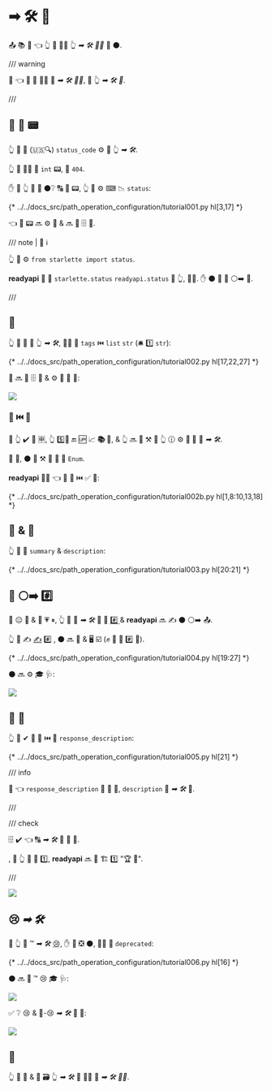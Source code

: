 # ➡ 🛠️ 📳

📤 📚 🔢 👈 👆 💪 🚶‍♀️ 👆 *➡ 🛠️ 👨‍🎨* 🔗 ⚫️.

/// warning

👀 👈 👫 🔢 🚶‍♀️ 🔗 *➡ 🛠️ 👨‍🎨*, 🚫 👆 *➡ 🛠️ 🔢*.

///

## 📨 👔 📟

👆 💪 🔬 (🇺🇸🔍) `status_code` ⚙️ 📨 👆 *➡ 🛠️*.

👆 💪 🚶‍♀️ 🔗 `int` 📟, 💖 `404`.

✋️ 🚥 👆 🚫 💭 ⚫️❔ 🔠 🔢 📟, 👆 💪 ⚙️ ⌨ 📉 `status`:

{* ../../docs_src/path_operation_configuration/tutorial001.py hl[3,17] *}

👈 👔 📟 🔜 ⚙️ 📨 &amp; 🔜 🚮 🗄 🔗.

/// note | 📡 ℹ

👆 💪 ⚙️ `from starlette import status`.

**readyapi** 🚚 🎏 `starlette.status` `readyapi.status` 🏪 👆, 👩‍💻. ✋️ ⚫️ 👟 🔗 ⚪️➡️ 💃.

///

## 🔖

👆 💪 🚮 🔖 👆 *➡ 🛠️*, 🚶‍♀️ 🔢 `tags` ⏮️ `list` `str` (🛎 1️⃣ `str`):

{* ../../docs_src/path_operation_configuration/tutorial002.py hl[17,22,27] *}

👫 🔜 🚮 🗄 🔗 &amp; ⚙️ 🏧 🧾 🔢:

<img src="/img/tutorial/path-operation-configuration/image01.png">

### 🔖 ⏮️ 🔢

🚥 👆 ✔️ 🦏 🈸, 👆 5️⃣📆 🔚 🆙 📈 **📚 🔖**, &amp; 👆 🔜 💚 ⚒ 💭 👆 🕧 ⚙️ **🎏 🔖** 🔗 *➡ 🛠️*.

👫 💼, ⚫️ 💪 ⚒ 🔑 🏪 🔖 `Enum`.

**readyapi** 🐕‍🦺 👈 🎏 🌌 ⏮️ ✅ 🎻:

{* ../../docs_src/path_operation_configuration/tutorial002b.py hl[1,8:10,13,18] *}

## 📄 &amp; 📛

👆 💪 🚮 `summary` &amp; `description`:

{* ../../docs_src/path_operation_configuration/tutorial003.py hl[20:21] *}

## 📛 ⚪️➡️ #️⃣

📛 😑 📏 &amp; 📔 💗 ⏸, 👆 💪 📣 *➡ 🛠️* 📛 🔢 <abbr title="a multi-line string as the first expression inside a function (not assigned to any variable) used for documentation"> #️⃣ </abbr> &amp; **readyapi** 🔜 ✍ ⚫️ ⚪️➡️ 📤.

👆 💪 ✍ <a href="https://en.wikipedia.org/wiki/Markdown" class="external-link" target="_blank">✍</a> #️⃣ , ⚫️ 🔜 🔬 &amp; 🖥 ☑ (✊ 🔘 🏧 #️⃣ 📐).

{* ../../docs_src/path_operation_configuration/tutorial004.py hl[19:27] *}

⚫️ 🔜 ⚙️ 🎓 🩺:

<img src="/img/tutorial/path-operation-configuration/image02.png">

## 📨 📛

👆 💪 ✔ 📨 📛 ⏮️ 🔢 `response_description`:

{* ../../docs_src/path_operation_configuration/tutorial005.py hl[21] *}

/// info

👀 👈 `response_description` 🔗 🎯 📨, `description` 🔗 *➡ 🛠️* 🏢.

///

/// check

🗄 ✔ 👈 🔠 *➡ 🛠️* 🚚 📨 📛.

, 🚥 👆 🚫 🚚 1️⃣, **readyapi** 🔜 🔁 🏗 1️⃣ "🏆 📨".

///

<img src="/img/tutorial/path-operation-configuration/image03.png">

## 😢 *➡ 🛠️*

🚥 👆 💪 ™ *➡ 🛠️* <abbr title="obsolete, recommended not to use it">😢</abbr>, ✋️ 🍵 ❎ ⚫️, 🚶‍♀️ 🔢 `deprecated`:

{* ../../docs_src/path_operation_configuration/tutorial006.py hl[16] *}

⚫️ 🔜 🎯 ™ 😢 🎓 🩺:

<img src="/img/tutorial/path-operation-configuration/image04.png">

✅ ❔ 😢 &amp; 🚫-😢 *➡ 🛠️* 👀 💖:

<img src="/img/tutorial/path-operation-configuration/image05.png">

## 🌃

👆 💪 🔗 &amp; 🚮 🗃 👆 *➡ 🛠️* 💪 🚶‍♀️ 🔢 *➡ 🛠️ 👨‍🎨*.
